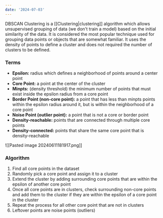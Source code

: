 ```yaml
---
date: '2024-07-03'
---
```

DBSCAN Clustering is a [[Clustering|clustering]] algorithm which allows unsupervised grouping of data (we don't train a model) based on the initial similarity of the data. It is considered the most popular technique used for grouping data points or objects that are somewhat familiar. It uses the density of points to define a cluster and does not required the number of clusters to be defined.

### Terms
- **Epsilon:** radius which defines a neighborhood of points around a center point
- **Core Point:** a point at the center of the cluster
- **Minpts:** (density threshold) the minimum number of points that must exist inside the epsilon radius from a core point
- **Border Point (non-core point):** a point that has less than minpts points within the epsilon radius around it, but is within the neighborhood of a core point
- **Noise Point (outlier point):** a point that is not a core or border point
- **Density-reachable:** points that are connected through multiple core points
- **Density-connected:** points that share the same core point that is density-reachable

![[Pasted image 20240611181917.png]]

### Algorithm
1. Find all core points in the dataset
2. Randomly pick a core point and assign it to a cluster
3. Extend the cluster by adding surrounding core points that are within the epsilon of another core point
4. Once all core points are in clusters, check surrounding non-core points and add them to the cluster if they are within the epsilon of a core point in the cluster
5. Repeat the process for all other core point that are not in clusters
6. Leftover points are noise points (outliers)